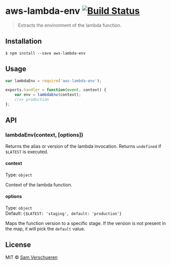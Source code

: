 # aws-lambda-env [![Build Status](https://travis-ci.org/SamVerschueren/aws-lambda-env.svg?branch=master)](https://travis-ci.org/SamVerschueren/aws-lambda-env)

> Extracts the environment of the lambda function.


## Installation

```
$ npm install --save aws-lambda-env
```


## Usage

```js
var lambdaEnv = require('aws-lambda-env');

exports.handler = function(event, context) {
	var env = lambdaEnv(context);
	//=> production
};
```


## API

### lambdaEnv(context, [options])

Returns the alias or version of the lambda invocation. Returns `undefined` if `$LATEST` is executed.

#### context

Type: `object`

Context of the lambda function.

#### options

Type: `object`  
Default: `{$LATEST: 'staging', default: 'production'}`

Maps the function version to a specific stage. If the version is not present in the map, it will pick the `default` value.


## License

MIT © [Sam Verschueren](https://github.com/SamVerschueren)
